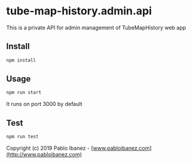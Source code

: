 # tube-map-history.admin.api

This is a private API for admin management of TubeMapHistory web app

## Install

```bash
npm install
```

## Usage

```bash
npm run start
```

It runs on port 3000 by default

## Test

```bash
npm run test
```

Copyright (c) 2019 Pablo Ibanez -  [www.pabloibanez.com](http://www.pabloibanez.com)